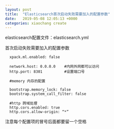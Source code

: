 ```yaml
---
layout: post
title:  "Elasticsearch首次启动失败需要加入的配置参数"
date:   2019-05-08 12:05:13 +0000
categories: xiaochang create
---
```


elasticsearch配置文件：elasticsearch.yml

首次启动失败需要加入的配置参数


      xpack.ml.enabled: false
 
      network.host: 0.0.0.0    #内网外网都可以访问
      http.port: 8301          #设置端口号

      #memory 内存的配置
     
      bootstrap.memory_lock: false
      bootstrap.system_call_filter: false
      
      #http 跨域处理
      http.cors.enabled: true 
      http.cors.allow-origin: “*”
      
      
 注意每个配置项的冒号后面都要留一个空格
